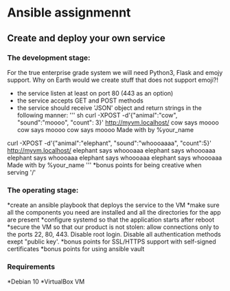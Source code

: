 # Ansible assignmennt
## Create and deploy your own service
### The development stage:
For the true enterprise grade system we will need Python3, Flask and emojy support.
Why on Earth would we create stuff that does not support emoji?!

* the service listen at least on port 80 (443 as an option)
* the service accepts GET and POST methods
* the service should receive 'JSON' object and return strings in the following manner:
''' sh
curl -XPOST -d'{"animal":"cow", "sound":"moooo", "count": 3}'
http://myvm.localhost/
cow says moooo
cow says moooo
cow says moooo
Made with     by %your_name

curl -XPOST -d'{"animal":"elephant", "sound":"whoooaaaa", "count":5}'
http://myvm.localhost/
elephant says whoooaaa
elephant says whoooaaa
elephant says whoooaaa
elephant says whoooaaa
elephant says whoooaaa
Made with     by %your_name
'''
*bonus points for being creative when serving '/'


### The operating stage:
*create an ansible playbook that deploys the service to the VM
*make sure all the components you need are installed and all the directories for the app are present
*configure systemd so that the application starts after reboot
*secure the VM so that our product is not stolen: allow connections only to the ports 22, 80, 443. Disable root login. Disable all authentication methods exept "public key'.
*bonus points for SSL/HTTPS support with self-signed certificates
*bonus points for using ansible vault


### Requirements
*Debian 10
*VirtualBox VM
